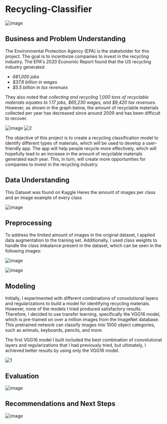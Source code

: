 # Recycling-Classifier

![image](https://user-images.githubusercontent.com/122308669/229605103-31ec51ba-96c1-413e-ad05-352c236969d0.png)

## Business and Problem Understanding

The Environmental Protection Agency (EPA) is the stakeholder for this project. The goal is to incentivize companies to invest in the recycling industry. 
The EPA's 2020 Economic Report found that the US recycling industry generated 

- *681,000 jobs*
- *$37.8 billion in wages* 
- *$5.5 billion in tax revenues* 

They also noted that *collecting and recycling 1,000 tons of recyclable materials equates to 1.17 jobs, $65,230 wages, and $9,420 tax revenues.* However, as shown in the graph below, the amount of recyclable materials collected per year has decreased since around 2009 and has been difficult to recover.

![image](https://user-images.githubusercontent.com/122308669/229595112-1a077f10-03f6-4fae-bace-1316230b8fa6.png)
![2](https://user-images.githubusercontent.com/122308669/229606890-45a21137-6ce8-4eb8-9170-65ea4619640a.jpg)

The objective of this project is to create a recycling classification model to identify different types of materials, which will be used to develop a user-friendly app. The app will help people recycle more effectively, which will hopefully lead to an increase in the amount of recyclable materials generated each year. This, in turn, will create more opportunities for companies to invest in the recycling industry.

## Data Understanding

This Dataset was found on Kaggle
Heres the amount of images per class and an image example of every class

![image](https://user-images.githubusercontent.com/122308669/229598881-5ff650ca-9573-4e79-bfe8-513851e44490.png)


## Preprocessing

To address the limited amount of images in the original dataset, I applied data augmentation to the training set. Additionally, I used class weights to handle the class imbalance present in the dataset, which can be seen in the following images:

![image](https://user-images.githubusercontent.com/122308669/229600916-3be767af-e4d8-4147-8207-7b7361984718.png)

![image](https://user-images.githubusercontent.com/122308669/229600801-2753a47c-12b5-4b11-be8c-be7425d937e8.png)

## Modeling

Initially, I experimented with different combinations of convolutional layers and regularizations to build a model for identifying recycling materials. However, none of the models I tried produced satisfactory results. Therefore, I decided to use transfer learning, specifically the VGG16 model, which is pre-trained on over a million images from the ImageNet database. This pretrained network can classify images into 1000 object categories, such as animals, keyboards, pencils, and more.

The first VGG16 model I built included the best combination of convolutional layers and regularizations that I had previously tried, but ultimately, I achieved better results by using only the VGG16 model.

![1](https://user-images.githubusercontent.com/122308669/229606449-e9640b1d-a455-486e-8d00-c34727f551d5.jpg)

## Evaluation

![image](https://user-images.githubusercontent.com/122308669/229604433-f667370f-d41a-4c6f-885c-379cd1916497.png)

## Recommendations and Next Steps

![image](https://user-images.githubusercontent.com/122308669/229604631-1face15a-c9f6-406e-9099-7c65d4668386.png)

